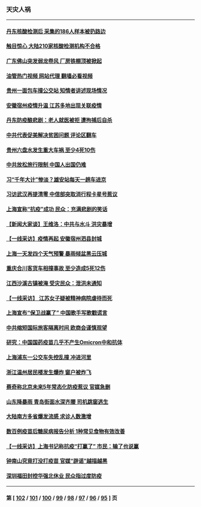 ### 天灾人祸
---
#### [丹东核酸检测后 采集的186人样本被扔路边](../../pages/ncid280/n13771666.md?07020845) 
#### [触目惊心 大陆210家核酸检测机构不合格](../../pages/ncid280/n13771435.md?07020845) 
#### [广东佛山突发弱龙卷风 厂房铁棚顶被掀起](../../pages/ncid280/n13771365.md?07020845) 
#### [油管热门视频 网站代理 翻墙必看视频](http://209.222.30.114:81/youtube.html?07020845)
#### [贵州一面包车撞公交站 知情者讲述现场情况](../../pages/ncid280/n13771302.md?07020845) 
#### [安徽宿州疫情升温 江苏多地出现关联疫情](../../pages/ncid280/n13771257.md?07020845) 
#### [丹东防疫酿悲剧：老人就医被拒 遭拘捕后自杀](../../pages/ncid280/n13770936.md?07020845) 
#### [中共代表促美解决贫困问题 评论区翻车](../../pages/ncid280/n13770656.md?07020845) 
#### [贵州六盘水发生重大车祸 至少4死10伤](../../pages/ncid280/n13770624.md?07020845) 
#### [中共放松旅行限制 中国人出国仍难](../../pages/ncid280/n13770135.md?07020845) 
#### [习“千年大计”惨淡？雄安站每天一趟车进京](../../pages/ncid280/n13770105.md?07020845) 
#### [习访武汉再提清零 中信部突取消行程卡星号惹议](../../pages/ncid280/n13769962.md?07020845) 
#### [上海宣称“抗疫”成功 民众：充满悲剧的笑话](../../pages/ncid280/n13770034.md?07020845) 
#### [【新闻大家谈】王维洛：中共与水斗 洪灾暴增](../../pages/ncid280/n13769655.md?07020845) 
#### [【一线采访】疫情再起 安徽宿州泗县封城](../../pages/ncid280/n13769890.md?07020845) 
#### [上海一天发四个天气预警 暴雨倾盆黑云压城](../../pages/ncid280/n13769832.md?07020845) 
#### [重庆合川客货车相撞事故 至少造成5死12伤](../../pages/ncid280/n13769875.md?07020845) 
#### [江西沙溪古镇被淹 受灾民众：泄洪未通知](../../pages/ncid280/n13769825.md?07020845) 
#### [【一线采访】 江苏女子疑被精神病院虐待而死](../../pages/ncid280/n13769796.md?07020845) 
#### [上海宣布“保卫战赢了” 中国歌手写歌戳谎言](../../pages/ncid280/n13769442.md?07020845) 
#### [中共缩短国际旅客隔离时间 欧商会谨慎观望](../../pages/ncid280/n13769210.md?07020845) 
#### [研究：中国国药疫苗几乎不产生Omicron中和抗体](../../pages/ncid280/n13769346.md?07020845) 
#### [上海浦东一公交车失控乱撞 冲进河里](../../pages/ncid280/n13769015.md?07020845) 
#### [浙江温州居民楼发生爆炸 窗户被炸飞](../../pages/ncid280/n13769071.md?07020845) 
#### [蔡奇称北京未来5年常态化防疫惹议 官媒急删](../../pages/ncid280/n13768413.md?07020845) 
#### [山东降暴雨 青岛街面水深齐腰 司机跳窗逃生](../../pages/ncid280/n13768292.md?07020845) 
#### [大陆南方多省爆发流感 求诊人数激增](../../pages/ncid280/n13768101.md?07020845) 
#### [数百例疫苗后糖尿病报告分析 1种常见食物有效改善](../../pages/ncid280/n13766057.md?07020845) 
#### [【一线采访】上海书记称抗疫“打赢了” 市民：输了也说赢](../../pages/ncid280/n13767912.md?07020845) 
#### [钟南山究竟打没打疫苗 官媒“辟谣”越描越黑](../../pages/ncid280/n13767868.md?07020845) 
#### [深圳福田封控华强北休业 民众指过度防疫](../../pages/ncid280/n13767715.md?07020845) 

---
#### 第 [ [102](./102.md?07020845) / [101](./101.md?07020845) / [100](./100.md?07020845) / [99](./99.md?07020845) / [98](./98.md?07020845) / [97](./97.md?07020845) / [96](./96.md?07020845) / [95](./95.md?07020845) ] 页
